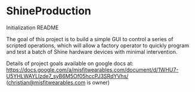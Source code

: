 ShineProduction
===============
Initialization README

The goal of this project is to build a simple GUI to control a series of scripted operations, which will  allow a factory operator to quickly program and test a batch of Shine hardware devices with minimal intervention.

Details of project goals available on google docs at:
https://docs.google.com/a/misfitwearables.com/document/d/1WHU7-U5YHLWAYLIzde7_syB6M5Of05hccPJ3SRdYVhs/
(christian@misfitwearables.com is owner)
